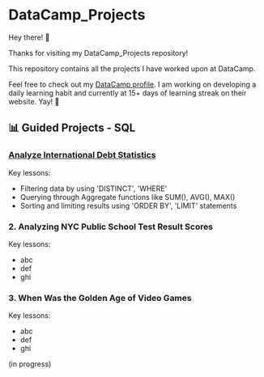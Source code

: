 # DataCamp_Projects

Hey there! 👋

Thanks for visiting my DataCamp_Projects repository!

This repository contains all the projects I have worked upon at DataCamp.

Feel free to check out my [DataCamp profile](https://www.datacamp.com/profile/rohaanzuberi). I am working on developing a daily learning habit and currently at 15+ days of learning streak on their website. Yay! 🥳

## 📊 Guided Projects - SQL

### [Analyze International Debt Statistics](https://github.com/rohaanzuberi/DataCamp_Projects/blob/1a7e5adbe5f8a9035c64971085da32f9a22b4d74/Analyze%20International%20Debt%20Statistics/notebook.ipynb)

Key lessons:
- Filtering data by using 'DISTINCT', 'WHERE'
- Querying through Aggregate functions like SUM(), AVG(), MAX()
- Sorting and limiting results using 'ORDER BY', 'LIMIT' statements

### 2. Analyzing NYC Public School Test Result Scores

Key lessons:
- abc
- def
- ghi

### 3. When Was the Golden Age of Video Games

Key lessons:
- abc
- def
- ghi

(in progress)
